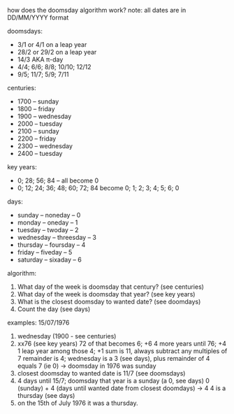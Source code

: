how does the doomsday algorithm work?
note: all dates are in DD/MM/YYYY format

doomsdays: 	
* 3/1 or 4/1 on a leap year
* 28/2 or 29/2 on a leap year
* 14/3 AKA π-day
* 4/4; 6/6; 8/8; 10/10; 12/12
* 9/5; 11/7; 5/9; 7/11

centuries:	
* 1700 – sunday
* 1800 – friday
* 1900 – wednesday
* 2000 – tuesday
* 2100 – sunday
* 2200 – friday
* 2300 – wednesday
* 2400 – tuesday

key years:
* 0; 28; 56; 84 – all become 0
* 0; 12; 24; 36; 48; 60; 72; 84 become 0;  1;  2;  3;  4;  5;  6;  0

days:
* sunday – noneday – 0
* monday – oneday – 1
* tuesday – twoday – 2
* wednesday – threesday – 3
* thursday – foursday – 4
* friday – fiveday – 5
* saturday – sixaday – 6

algorithm:
1.	What day of the week is doomsday that century? (see centuries)
2.	What day of the week is doomsday that year? (see key years)
3.	What is the closest doomsday to wanted date? (see doomdays)
4.	Count the day (see days)

examples:
15/07/1976
1. wednesday (1900 - see centuries)
2. xx76 (see key years)
  72 of that becomes 6;       +6
  4 more years until 76;      +4
  1 leap year among those 4;  +1
  sum is 11, always subtract any multiples of 7
  remainder is 4;
  wednesday is a 3 (see days), plus remainder of 4 equals 7 (ie 0) -> 
  doomsday in 1976 was sunday
3. closest doomsday to wanted date is 11/7 (see doomsdays)
4. 4 days until 15/7;
  doomsday that year is a sunday (a 0, see days)
  0 (sunday) + 4 (days until wanted date from closest doomdays) -> 4
  4 is a thursday (see days)
5. on the 15th of July 1976 it was a thursday.

